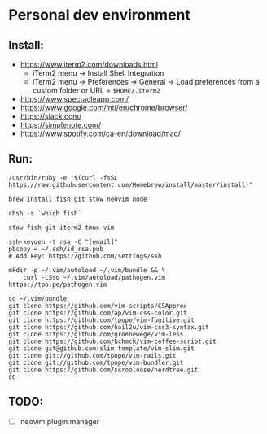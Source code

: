 # Personal dev environment

## Install:
- https://www.iterm2.com/downloads.html
  - iTerm2 menu -> Install Shell Integration
  - iTerm2 menu -> Preferences -> General -> Load preferences from a custom folder or URL = `$HOME/.iterm2`
- https://www.spectacleapp.com/
- https://www.google.com/intl/en/chrome/browser/
- https://slack.com/
- https://simplenote.com/
- https://www.spotify.com/ca-en/download/mac/

## Run:
    /usr/bin/ruby -e "$(curl -fsSL https://raw.githubusercontent.com/Homebrew/install/master/install)"
    
    brew install fish git stow neovim node
    
    chsh -s `which fish`

    stow fish git iterm2 tmux vim
    
    ssh-keygen -t rsa -C "[email]"
    pbcopy < ~/.ssh/id_rsa.pub
    # Add key: https://github.com/settings/ssh
    
    mkdir -p ~/.vim/autoload ~/.vim/bundle && \
        curl -LSso ~/.vim/autoload/pathogen.vim https://tpo.pe/pathogen.vim
    
    cd ~/.vim/bundle
    git clone https://github.com/vim-scripts/CSApprox
    git clone https://github.com/ap/vim-css-color.git
    git clone https://github.com/tpope/vim-fugitive.git
    git clone https://github.com/hail2u/vim-css3-syntax.git
    git clone https://github.com/groenewege/vim-less
    git clone https://github.com/kchmck/vim-coffee-script.git
    git clone git@github.com:slim-template/vim-slim.git
    git clone git://github.com/tpope/vim-rails.git
    git clone git://github.com/tpope/vim-bundler.git
    git clone https://github.com/scrooloose/nerdtree.git
    cd

## TODO:
- [ ] neovim plugin manager

